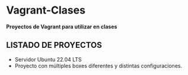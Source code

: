 # Vagrant-Clases
**Proyectos de Vagrant para utilizar en clases**

## LISTADO DE PROYECTOS ##
- Servidor Ubuntu 22.04 LTS
- Proyecto con múltiples boxes diferentes y distintas configuraciones.
